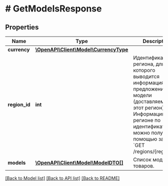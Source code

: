 # # GetModelsResponse

## Properties

Name | Type | Description | Notes
------------ | ------------- | ------------- | -------------
**currency** | [**\OpenAPI\Client\Model\CurrencyType**](CurrencyType.md) |  | [optional]
**region_id** | **int** | Идентификатор региона, для которого выводится информация о предложениях модели (доставляемых в этот регион).  Информацию о регионе по идентификатору можно получить с помощью запроса &#x60;GET /regions/{regionId}&#x60;. | [optional]
**models** | [**\OpenAPI\Client\Model\ModelDTO[]**](ModelDTO.md) | Список моделей товаров. | [optional]

[[Back to Model list]](../../README.md#models) [[Back to API list]](../../README.md#endpoints) [[Back to README]](../../README.md)
